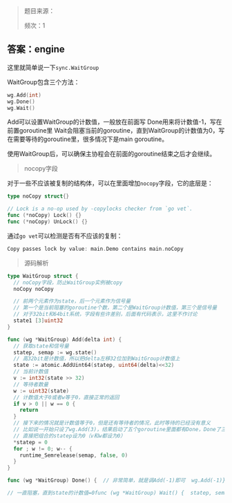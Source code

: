 > 题目来源：
>
> 频次：1

## 答案：engine

这里就简单说一下`sync.WaitGroup`

WaitGroup包含三个方法：

```go
wg.Add(int)
wg.Done()
wg.Wait()
```

Add可以设置WaitGroup的计数值，一般放在前面写
Done用来将计数值-1，写在前置goroutine里
Wait会阻塞当前的goroutine，直到WaitGroup的计数值为0，写在需要等待的goroutine里，很多情况下是main goroutine。

使用WaitGroup后，可以确保主协程会在前面的goroutine结束之后才会继续。

> nocopy字段

对于一些不应该被复制的结构体，可以在里面增加`nocopy`字段，它的底层是：

```go
type noCopy struct{}

// Lock is a no-op used by -copylocks checker from `go vet`.
func (*noCopy) Lock() {}
func (*noCopy) UnLock() {}
```

通过`go vet`可以检测是否有不应该的复制：

```go
Copy passes lock by value: main.Demo contains main.noCopy
```

> 源码解析

```go
type WaitGroup struct {
  // noCopy字段，防止WaitGroup实例被copy
  noCopy noCopy

  // 前两个元素作为state，后一个元素作为信号量
  // 第一个是当前阻塞的goroutine个数，第二个是WaitGroup计数值，第三个是信号量
  // 对于32bit和64bit系统，字段有些许差别，后面有代码表示，这里不作讨论
  state1 [3]uint32
}
```

```go
func (wg *WaitGroup) Add(delta int) {
  // 获取state和信号量
  statep, semap := wg.state()
  // 高32bit是计数值，所以把delta左移32位加到WaitGroup计数值上
  state := atomic.AddUint64(statep, uint64(delta)<<32)
  // 当前计数值
  v := int32(state >> 32)
  // 等待者数量
  w := uint32(state)
  // 计数值大于0或者w等于0，直接正常的返回
  if v > 0 || w == 0 {
    return
  }
  // 接下来的情况就是计数值等于0，但是还有等待者的情况，此时等待的已经没有意义
  // 比如说一开始只设了wg.Add(3)，结果启动了五个goroutine里面都有Done，Done了三次之后，剩下的两个协程不会等它们执行完了。
  // 直接把组合的statep设为0（v和w都设为0）
  *statep = 0
  for ; w != 0; w-- {
    runtime_Semrelease(semap, false, 0)
  }
}
```

```go
func (wg *WaitGroup) Done() {  // 非常简单，就是调Add(-1)即可  wg.Add(-1)}
```

```go
// 一直阻塞，直到state的计数值=0func (wg *WaitGroup) Wait() {  statep, semap := wg.state()  for {    state := atomic.LoadUint64(statep)    v := int32(state >> 32)    w := uint32(state)    // 如果为0.直接返回    if v == 0 {      return    }    // 否则阻塞    if atomic.CompareAndSwapUint64(statep, state, state+1) {      runtime_Semacquire(semap)      return    }  }}
```

#### 